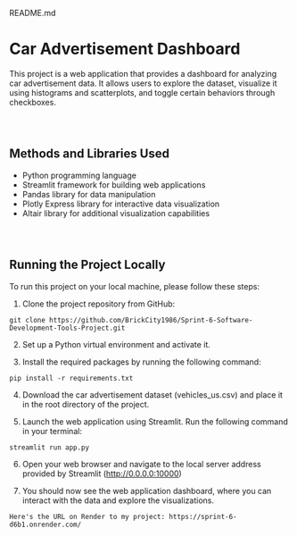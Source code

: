 README.md

# Car Advertisement Dashboard

This project is a web application that provides a dashboard for analyzing car advertisement data. It allows users to explore the dataset, visualize it using histograms and scatterplots, and toggle certain behaviors through checkboxes.
```



```
## Methods and Libraries Used

- Python programming language
- Streamlit framework for building web applications
- Pandas library for data manipulation
- Plotly Express library for interactive data visualization
- Altair library for additional visualization capabilities
```



```
## Running the Project Locally

To run this project on your local machine, please follow these steps:

1. Clone the project repository from GitHub:

```
git clone https://github.com/BrickCity1986/Sprint-6-Software-Development-Tools-Project.git
```

2. Set up a Python virtual environment and activate it.

3. Install the required packages by running the following command:

```
pip install -r requirements.txt
```

4. Download the car advertisement dataset (vehicles_us.csv) and place it in the root directory of the project.

5. Launch the web application using Streamlit. Run the following command in your terminal:

```
streamlit run app.py
```

6. Open your web browser and navigate to the local server address provided by Streamlit (http://0.0.0.0:10000)

7. You should now see the web application dashboard, where you can interact with the data and explore the visualizations.
```
Here's the URL on Render to my project: https://sprint-6-d6b1.onrender.com/
```
